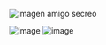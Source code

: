 <div>
  
  ![imagen amigo secreo](https://i.imgur.com/PQWFPMl.png)
    
</div>
<div>
<p align="left">
  
![image](https://img.shields.io/badge/JavaScript-323330?style=for-the-badge&logo=javascript&logoColor=F7DF1E)
![image](https://img.shields.io/badge/STATUS-EN%20DESAROLLO-green)
 
</p>
</div>



